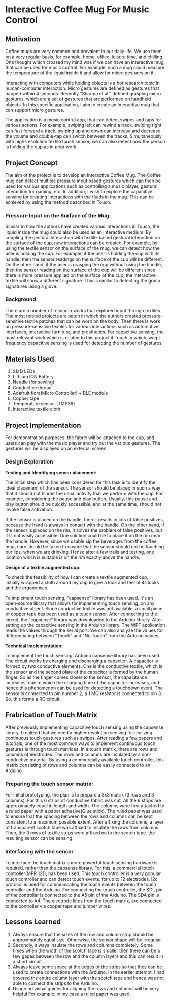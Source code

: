 <h1>Interactive Coffee Mug For Music Control</h1>
<h2>Motivation</h2>
<p>Coffee mugs are very common and prevalent in our daily life. We use them on a very regular basis, for example, home, office, leisure time, and chilling. One thought which crossed my mind was if we can have an interactive mug, that can be used for music control. For example, such a mug could measure the temperature of the liquid inside it and allow for micro gestures on it.</p>

<p>Interacting with computers while holding objects is a hot research topic in human-computer interaction. Micro gestures are defined as gestures that happen within 4 seconds. Recently “Sharma et al.” defined grasping micro gestures, which are a set of gestures that are performed on handheld objects. In this specific application, I aim to create an interactive mug that can support micro gestures.</p>

<p>The application is a music control app, that can detect swipes and taps for various actions. For example, swiping left can rewind a track, swiping right can fast forward a track, swiping up and down can increase and decrease the volume and double-tap can switch between the tracks. Simultaneously with high-resolution textile touch sensor, we can also detect how the person is holding the cup as in prior work.</p>

<h2>Project Concept</h2>
<p>The aim of the project is to develop an Interactive Coffee Mug. The Coffee mug can detect multiple pressure input based gestures which can then be used for various applications such as controlling a music player, gestural interaction for gaming, etc.  In addition, I wish to explore the capacitive sensing for creating interactions with the fluids in the mug. This can be achieved by using the method described in Touch.</p>

<h3>Pressure Input on the Surface of the Mug:</h3>

<p>Similar to how the authors have created various interactions in Touch, the liquid inside the mug could also be used as an interactive medium. By coupling the gestural interaction with textile-based gestural interaction on the surface of the cup, new interactions can be created. For example, by using the textile sensor on the surface of the mug, we can detect how the user is holding the cup. For example, if the user is holding the cup with its handle, then the sensor readings on the surface of the cup will be different. On the other hand, if the user is grasping the cup without using the handle, then the sensor reading on the surface of the cup will be different since there is more pressure applied on the surface of the cup, the interactive textile will show a different signature. This is similar to detecting the grasp signatures using a glove.</p>

<h3>Background:</h3>

<p>There are a number of research works that explored input through textiles. The most related projects are patch in which the authors created pressure-sensitive textile patches that can be worn on the body. Then there Is work on pressure-sensitive textiles for various interactions such as automotive interfaces, interactive furniture, and prosthetics. For capacitive sensing, the most relevant work which is related to this project it Touch in which swept-frequency capacitive sensing is used for detecting the number of gestures.</p>

<h2>Materials Used</h2>

1. SMD LEDs 
2. Lithium ION Battery
3. Needle (for sewing)
4. Conductive thread
5. Adafruit flora(Micro Controller) + BLE module 
6. Copper tape
7. Temperature sensor (TMP36)
8. Interactive textile cloth

<h2>Project Implementation</h2>
<p>For demonstration purposes, the fabric will be attached to the cup, and users can play with the music player and try out the various gestures. The gestures will be displayed on an external screen.</p>

<h3>Design Exploration</h3>

<b>Testing and Identifying sensor placement:</b>

<p>The initial step which has been considered for this task is to identify the ideal placement of the sensor. The sensor should be placed in such a way that it should not hinder the usual activity that we perform with the cup. For example, considering the pause and play button, Usually, this pause and play button should be quickly accessible, and at the same time, should not invoke false activation.</p>

<p>  If the sensor is placed on the handle, then it results in lots of false positives, because the hand is always in contact with the handle. On the other hand, if the sensor is placed on the rim, it solves the problem of false positives, but it is not easily accessible. One solution could be to place it on the rim near the handle. However, since we usable sip the beverages from the coffee mug, care should be taken to ensure that the sensor should not be touching our lips, when we are drinking. Hense after a few trails and testing, one location which is suitable is on the rim exactly above the handle. </p>

<b>Design of a textile augmented cup:</b>
<p>To check the feasibility of how I can create a textile augmented cup, I initially wrapped a cloth around my cup to give a look and feel of its looks and the ergonomics.</p>

<p>To implement touch sensing, "capsense" library has been used. It's an open-source library that allows for implementing touch sensing, on any conductive object. Since conductive textile was not available, a small piece of copper tape has been used as a touch sensor. After connecting to the circuit, the "capsense" library was downloaded to the Arduino library. After setting up the capacitive sensing in the Arduino library. The WPF application reads the values through the serial port. We can also analyze the values for differentiating between "Touch" and "No Touch" from the  Arduino values.</p>

<b>Technical Implementation:</b>

<p> To implement the touch sensing, Arduino capsense library has been used. The circuit works by charging and discharging a capacitor. A capacitor is formed by two conductive elements. One is the conductive textile, which is the sensor and the second plate of the capacitor is formed by the human finger. So as the finger comes closer to the sensor, the capacitance increases, due to which the charging time of the capacitor increases, and hence this phenomenon can be used for detecting a touchdown event. The sensor is connected to pin number 2, a 1 MΩ resistor is connected to pin 3. So, this forms a RC circuit.</p>

<h2>Frabrication of Touch Matrix </h2>

<p>After previously implementing capacitive touch sensing using the capsense library, I realized that we need a higher resolution sensing for realizing continuous touch gestures such as swipes. After reading a few papers and tutorials, one of the most common ways to implement continuous touch gestures is through touch matrices. In a touch matrix, there are rows and columns of electrodes. The rows and columns are insulated by a non-conductive material. By using a commercially available touch controller, this matrix consisting of rows and columns can be easily connected to an Arduino.</p>

<h3> Preparing the touch sensor matrix:</h3>

<p>   For initial prototyping, the plan is to prepare a 3x3 matrix (3 rows and 3 columns). For this 6 strips of conductive fabric was cut. All the 6 strips are approximately equal in length and width. The columns were first attached to a ruled paper with a paper adhesive(Glue stick). The ruled paper was used to ensure that the spacing between the rows and columns can be kept consistent to a maximum possible extent. After affixing the columns, a layer of transparent scotch tape was affixed to insulate the rows from columns. Then, the 3 rows of textile strips were affixed on to the scotch tape. the resulting sensor can be sensing.</p>

<h3> Interfacing with the sensor</h3>

<p> To interface the touch matrix a more powerful touch sensing hardware is required, rather than the capsense library. For this, a commercial touch controller(MPR 121), has been used. This touch controller is a very popular touch controller and can detect touch events, for up to 12 electrodes. I2c protocol is used for communicating the touch events between the touch controller and the Arduino. For connecting the touch controller, the SCL pin of the controller is connected to the A5 pin of the Arduino. The SDA pin is connected to A4. The electrode lines from the touch matrix, are connected to the controller via copper tape and jumper wires.</p>

<h2> Lessons Learned </h2>

1. Always ensure that the sizes of the row and column strip should be approximately equal size. Otherwise, the sensor shape will be irregular.
2. Secondly, always insulate the rows and columns completely. Some times when the width of the scotch tape is smaller then there can be a few gapes between the row and the column layers and this can result in a short circuit.
3. Always leave some space at the edges of the strips so that they can be used to create connections with the Arduino. In the earlier attempt, I had covered the entire column layer with the scotch tape and hence was not able to connect the strips to the Arduino.
4. Usage od visual guides for aligning the rows and columns will be very helpful For example, in my case a ruled paper was used. 
